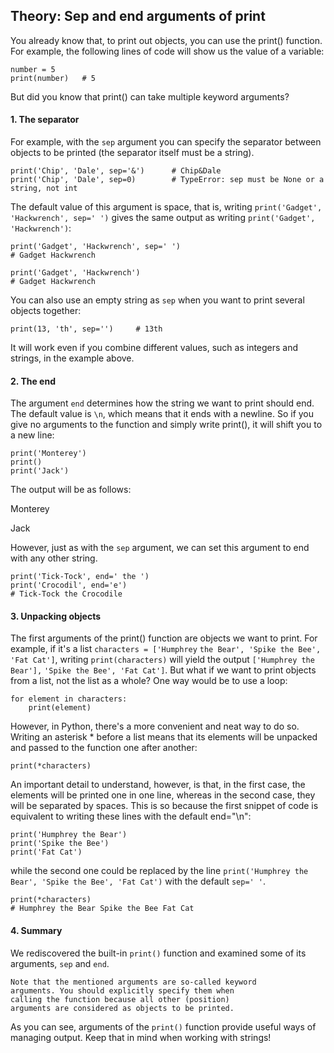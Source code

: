 ## Theory: Sep and end arguments of print

You already know that, to print out objects, you can use the
print() function. For example, the following lines of code will
show us the value of a variable:

    number = 5
    print(number)   # 5

But did you know that print() can take multiple keyword
arguments?

#### 1. The separator
For example, with the `sep` argument you can specify the 
separator between objects to be printed (the separator itself
must be a string).

    print('Chip', 'Dale', sep='&')      # Chip&Dale
    print('Chip', 'Dale', sep=0)        # TypeError: sep must be None or a string, not int

The default value of this argument is space, that is, writing
`print('Gadget', 'Hackwrench', sep=' ')` gives the same
output as writing `print('Gadget', 'Hackwrench')`:

    print('Gadget', 'Hackwrench', sep=' ')
    # Gadget Hackwrench

    print('Gadget', 'Hackwrench')
    # Gadget Hackwrench

You can also use an empty string as `sep` when you want to
print several objects together:

    print(13, 'th', sep='')     # 13th

It will work even if you combine different values, such as 
integers and strings, in the example above.


#### 2. The end 
The argument `end` determines how the string we want to print 
should end. The default value is `\n`, which means that it ends
with a newline. So if you give no arguments to the function and 
simply write print(), it will shift you to a new line:

    print('Monterey')
    print()
    print('Jack')

The output will be as follows:

Monterey

Jack

However, just as with the `sep` argument, we can set this 
argument to end with any other string.

    print('Tick-Tock', end=' the ')
    print('Crocodil', end='e')
    # Tick-Tock the Crocodile


#### 3. Unpacking objects
The first arguments of the print() function are objects we 
want to print. For example, if it's a list `characters = ['Humphrey`
`the Bear', 'Spike the Bee', 'Fat Cat']`, writing
`print(characters)` will yield the output `['Humphrey the Bear'],`
`'Spike the Bee', 'Fat Cat']`. But what if we want to print 
objects from a list, not the list as a whole? One way would be to
use a loop:

    for element in characters:
        print(element)

However, in Python, there's a more convenient and neat way to
do so. Writing an asterisk * before a list means that its elements
will be unpacked and passed to the function one after another:
    
    print(*characters)

An important detail to understand, however, is that, in the first
case, the elements will be printed one in one line, whereas in
the second case, they will be separated by spaces. This is so
because the first snippet of code is equivalent to writing these
lines with the default end="\n":

    print('Humphrey the Bear')
    print('Spike the Bee')
    print('Fat Cat')

while the second one could be replaced by the line
`print('Humphrey the Bear', 'Spike the Bee', 'Fat Cat')` with
the default `sep=' '`.

    print(*characters)
    # Humphrey the Bear Spike the Bee Fat Cat

#### 4. Summary
We rediscovered the built-in `print()` function and examined
some of its arguments, `sep` and `end`.

    Note that the mentioned arguments are so-called keyword
    arguments. You should explicitly specify them when
    calling the function because all other (position)
    arguments are considered as objects to be printed.

As you can see, arguments of the `print()` function provide
useful ways of managing output. Keep that in mind when
working with strings!